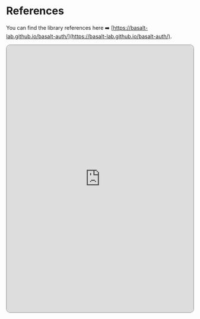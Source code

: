 # **References**

You can find the library references here ➡️ [https://basalt-lab.github.io/basalt-auth/](https://basalt-lab.github.io/basalt-auth/).

<iframe src="https://basalt-lab.github.io/basalt-auth/" style="width: 100%; height: 720px; border-radius: 10px; border: 1px solid gray;"></iframe>
